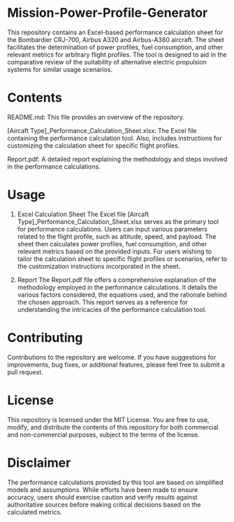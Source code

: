# Mission-Power-Profile-Generator
This repository contains an Excel-based performance calculation sheet for the Bombardier CRJ-700, Airbus A320 and Airbus-A380 aircraft. The sheet facilitates the determination of power profiles, fuel consumption, and other relevant metrics for arbitrary flight profiles. The tool is designed to aid in the comparative review of the suitability of alternative electric propulsion systems for similar usage scenarios.

# Contents
README.md: This file provides an overview of the repository.

[Aircaft Type]_Performance_Calculation_Sheet.xlsx: The Excel file containing the performance calculation tool. Also, includes instructions for customizing the calculation sheet for specific flight profiles.

Report.pdf: A detailed report explaining the methodology and steps involved in the performance calculations.

# Usage

1. Excel Calculation Sheet
The Excel file [Aircaft Type]_Performance_Calculation_Sheet.xlsx serves as the primary tool for performance calculations. Users can input various parameters related to the flight profile, such as altitude, speed, and payload. The sheet then calculates power profiles, fuel consumption, and other relevant metrics based on the provided inputs. For users wishing to tailor the calculation sheet to specific flight profiles or scenarios, refer to the customization instructions incorporated in the sheet.

3. Report
The Report.pdf file offers a comprehensive explanation of the methodology employed in the performance calculations. It details the various factors considered, the equations used, and the rationale behind the chosen approach. This report serves as a reference for understanding the intricacies of the performance calculation tool.

# Contributing
Contributions to the repository are welcome. If you have suggestions for improvements, bug fixes, or additional features, please feel free to submit a pull request.

# License
This repository is licensed under the MIT License. You are free to use, modify, and distribute the contents of this repository for both commercial and non-commercial purposes, subject to the terms of the license.

# Disclaimer
The performance calculations provided by this tool are based on simplified models and assumptions. While efforts have been made to ensure accuracy, users should exercise caution and verify results against authoritative sources before making critical decisions based on the calculated metrics.

